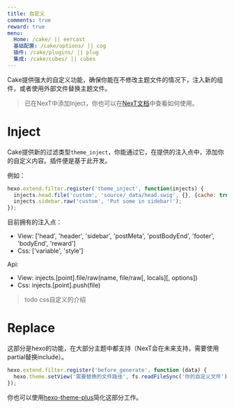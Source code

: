 ```yaml
---
title: 自定义
comments: true
reward: true
menu:
  Home: /cake/ || eercast 
  基础配置: /cake/options/ || cog 
  插件: /cake/plugins/ || plug 
  集成: /cake/cubes/ || cubes 
---
```


Cake提供强大的自定义功能，确保你能在不修改主题文件的情况下，注入新的组件，或者使用外部文件替换主题文件。

> 已在NexT中添加Inject，你也可以在[NexT文档](https://theme-next.org/docs/advanced-settings#Injects)中查看如何使用。

# Inject

Cake提供新的过滤类型`theme_inject`，你能通过它，在提供的注入点中，添加你的自定义内容。插件便是基于此开发。

例如：

```js
hexo.extend.filter.register('theme_inject', function(injects) {
  injects.head.file('custom', 'source/_data/head.swig', {}, {cache: true});
  injects.sidebar.raw('custom', 'Put some in sidebar!');
});
```

目前拥有的注入点：

- View: ['head', 'header', 'sidebar', 'postMeta', 'postBodyEnd', 'footer', 'bodyEnd', 'reward']
- Css:  ['variable', 'style']

Api:

- View: injects.[point].file/raw(name, file/raw[, locals][, options])
- Css:  injects.[point].push(file)

> todo css自定义的介绍

# Replace

这部分是hexo的功能，在大部分主题中都支持（NexT会在未来支持，需要使用partial替换include）。

```js
hexo.extend.filter.register('before_generate', function (data) {
  hexo.theme.setView('需要替换的文件路径', fs.readFileSync('你的自定义文件').toString());
});
```

你也可以使用[hexo-theme-plus](https://github.com/JiangTJ/hexo-theme-plus)简化这部分工作。
